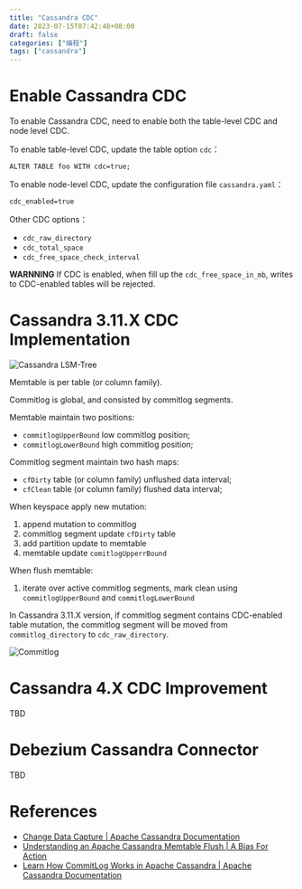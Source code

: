 ```yaml
---
title: "Cassandra CDC"
date: 2023-07-15T07:42:48+08:00
draft: false
categories: ["编程"]
tags: ["cassandra"]
---
```


# Enable Cassandra CDC

To enable Cassandra CDC, need to enable both the table-level CDC and node level CDC.

To enable table-level CDC, update the table option `cdc`：

```
ALTER TABLE foo WITH cdc=true;
```

To enable node-level CDC, update the configuration file `cassandra.yaml`：

```
cdc_enabled=true
```

Other CDC options：

- `cdc_raw_directory`
- `cdc_total_space`
- `cdc_free_space_check_interval`

**WARNNING** If CDC is enabled, when fill up the `cdc_free_space_in_mb`, writes to CDC-enabled tables will be rejected.

# Cassandra 3.11.X CDC Implementation

![Cassandra LSM-Tree](https://dyingbleed-cn.oss-rg-china-mainland.aliyuncs.com/blog/cassandra_lsm-tree.jpg)

Memtable is per table (or column family).

Commitlog is global, and consisted by commitlog segments.

Memtable maintain two positions:

- `commitlogUpperBound` low commitlog position;
- `commitlogLowerBound` high commitlog position;

Commitlog segment maintain two hash maps:

- `cfDirty` table (or column family) unflushed data interval;
- `cfClean` table (or column family) flushed data interval;

When keyspace apply new mutation:

1. append mutation to commitlog
2. commitlog segment update `cfDirty` table
3. add partition update to memtable
4. memtable update `comitlogUpperrBound`

When flush memtable:

1. iterate over active commitlog segments, mark clean using `commitlogUpperBound` and `commitlogLowerBound`

In Cassandra 3.11.X version, if commitlog segment contains CDC-enabled table mutation, the commitlog segment will be moved from `commitlog_directory` to `cdc_raw_directory`.

![Commitlog](https://dyingbleed-cn.oss-rg-china-mainland.aliyuncs.com/blog/cassandra_3_cdc.jpg)

# Cassandra 4.X CDC Improvement

TBD

# Debezium Cassandra Connector

TBD

# References

- [Change Data Capture | Apache Cassandra Documentation](https://cassandra.apache.org/doc/latest/cassandra/operating/cdc.html)
- [Understanding an Apache Cassandra Memtable Flush | A Bias For Action](https://abiasforaction.net/apache-cassandra-memtable-flush/)
- [Learn How CommitLog Works in Apache Cassandra | Apache Cassandra Documentation](https://cassandra.apache.org/_/blog/Learn-How-CommitLog-Works-in-Apache-Cassandra.html)